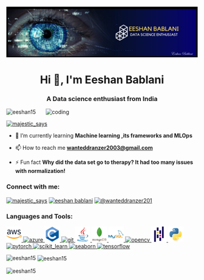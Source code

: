 ![logo](https://github.com/eeshan15/eeshan15/blob/main/Screenshot%202024-02-01%20204552.png)
<h1 align="center">Hi 👋, I'm Eeshan Bablani</h1>
<h3 align="center">A Data science enthusiast from India</h3>

<img align ="right" alt="coding" width="400" src="https://www.youtube.com/redirect?event=video_description&redir_token=QUFFLUhqbV9XVG5TN1hSX1c0ajdmQmtiVWZ6YkkwYWI2Z3xBQ3Jtc0tuQzdkTDZWbWx4cDNOdnBtTmg4UzFyQXRqR2JUYV8zVnNjbk1ybjRydzFCbFlQSkVGSW9xQTdhYnV4clhRNkEwWS1BRi13dlNYcllabXJIRnh0YkE5SXNqS3JmS29SaFpJbVBndEtNVkpOT3c3c2ZwQQ&q=https%3A%2F%2Fuser-images.githubusercontent.com%2F55389276%2F140866485-8fb1c876-9a8f-4d6a-98dc-08c4981eaf70.gif&v=HD4cnRuSGN0">

<p align="left"> <img src="https://komarev.com/ghpvc/?username=eeshan15&label=Profile%20views&color=0e75b6&style=flat" alt="eeshan15" /> </p>

<p align="left"> <a href="https://twitter.com/majestic_says" target="blank"><img src="https://img.shields.io/twitter/follow/majestic_says?logo=twitter&style=for-the-badge" alt="majestic_says" /></a> </p>

- 🌱 I’m currently learning **Machine learning ,its frameworks and MLOps**

- 📫 How to reach me **wanteddranzer2003@gmail.com**

- ⚡ Fun fact **Why did the data set go to therapy? It had too many issues with normalization!**

<h3 align="left">Connect with me:</h3>
<p align="left">
<a href="https://twitter.com/majestic_says" target="blank"><img align="center" src="https://raw.githubusercontent.com/rahuldkjain/github-profile-readme-generator/master/src/images/icons/Social/twitter.svg" alt="majestic_says" height="30" width="40" /></a>
<a href="https://linkedin.com/in/eeshan bablani" target="blank"><img align="center" src="https://raw.githubusercontent.com/rahuldkjain/github-profile-readme-generator/master/src/images/icons/Social/linked-in-alt.svg" alt="eeshan bablani" height="30" width="40" /></a>
<a href="https://www.hackerrank.com/@wanteddranzer201" target="blank"><img align="center" src="https://raw.githubusercontent.com/rahuldkjain/github-profile-readme-generator/master/src/images/icons/Social/hackerrank.svg" alt="@wanteddranzer201" height="30" width="40" /></a>
</p>

<h3 align="left">Languages and Tools:</h3>
<p align="left"> <a href="https://aws.amazon.com" target="_blank" rel="noreferrer"> <img src="https://raw.githubusercontent.com/devicons/devicon/master/icons/amazonwebservices/amazonwebservices-original-wordmark.svg" alt="aws" width="40" height="40"/> </a> <a href="https://azure.microsoft.com/en-in/" target="_blank" rel="noreferrer"> <img src="https://www.vectorlogo.zone/logos/microsoft_azure/microsoft_azure-icon.svg" alt="azure" width="40" height="40"/> </a> <a href="https://www.cprogramming.com/" target="_blank" rel="noreferrer"> <img src="https://raw.githubusercontent.com/devicons/devicon/master/icons/c/c-original.svg" alt="c" width="40" height="40"/> </a> <a href="https://git-scm.com/" target="_blank" rel="noreferrer"> <img src="https://www.vectorlogo.zone/logos/git-scm/git-scm-icon.svg" alt="git" width="40" height="40"/> </a> <a href="https://www.java.com" target="_blank" rel="noreferrer"> <img src="https://raw.githubusercontent.com/devicons/devicon/master/icons/java/java-original.svg" alt="java" width="40" height="40"/> </a> <a href="https://www.mongodb.com/" target="_blank" rel="noreferrer"> <img src="https://raw.githubusercontent.com/devicons/devicon/master/icons/mongodb/mongodb-original-wordmark.svg" alt="mongodb" width="40" height="40"/> </a> <a href="https://www.mysql.com/" target="_blank" rel="noreferrer"> <img src="https://raw.githubusercontent.com/devicons/devicon/master/icons/mysql/mysql-original-wordmark.svg" alt="mysql" width="40" height="40"/> </a> <a href="https://opencv.org/" target="_blank" rel="noreferrer"> <img src="https://www.vectorlogo.zone/logos/opencv/opencv-icon.svg" alt="opencv" width="40" height="40"/> </a> <a href="https://pandas.pydata.org/" target="_blank" rel="noreferrer"> <img src="https://raw.githubusercontent.com/devicons/devicon/2ae2a900d2f041da66e950e4d48052658d850630/icons/pandas/pandas-original.svg" alt="pandas" width="40" height="40"/> </a> <a href="https://www.python.org" target="_blank" rel="noreferrer"> <img src="https://raw.githubusercontent.com/devicons/devicon/master/icons/python/python-original.svg" alt="python" width="40" height="40"/> </a> <a href="https://pytorch.org/" target="_blank" rel="noreferrer"> <img src="https://www.vectorlogo.zone/logos/pytorch/pytorch-icon.svg" alt="pytorch" width="40" height="40"/> </a> <a href="https://scikit-learn.org/" target="_blank" rel="noreferrer"> <img src="https://upload.wikimedia.org/wikipedia/commons/0/05/Scikit_learn_logo_small.svg" alt="scikit_learn" width="40" height="40"/> </a> <a href="https://seaborn.pydata.org/" target="_blank" rel="noreferrer"> <img src="https://seaborn.pydata.org/_images/logo-mark-lightbg.svg" alt="seaborn" width="40" height="40"/> </a> <a href="https://www.tensorflow.org" target="_blank" rel="noreferrer"> <img src="https://www.vectorlogo.zone/logos/tensorflow/tensorflow-icon.svg" alt="tensorflow" width="40" height="40"/> </a> </p>

<p><img align="left" src="https://github-readme-stats.vercel.app/api/top-langs?username=eeshan15&show_icons=true&locale=en&layout=compact" alt="eeshan15" /></p>

<p>&nbsp;<img align="center" src="https://github-readme-stats.vercel.app/api?username=eeshan15&show_icons=true&locale=en" alt="eeshan15" /></p>

<p><img align="center" src="https://github-readme-streak-stats.herokuapp.com/?user=eeshan15&" alt="eeshan15" /></p>
